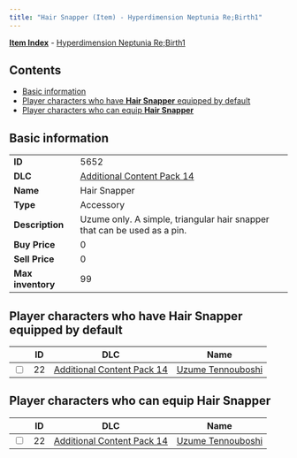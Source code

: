 ```yaml
---
title: "Hair Snapper (Item) - Hyperdimension Neptunia Re;Birth1"
---
```


[**Item Index**](/neptunia/rb1/item/index.html) - [Hyperdimension Neptunia Re;Birth1](/neptunia/rb1)

## Contents

- [Basic information](#basic-information)
- [Player characters who have **Hair Snapper** equipped by default](#player-characters-who-have-hair-snapper-equipped-by-default)
- [Player characters who can equip **Hair Snapper**](#player-characters-who-can-equip-hair-snapper)

## Basic information

|   |   |
| -- | -- |
| **ID** | 5652 |
| **DLC** | [Additional Content Pack 14](/neptunia/rb1/dlc/23-pack14.html) |
| **Name** | Hair Snapper |
| **Type** | Accessory |
| **Description** | Uzume only. A simple, triangular hair snapper that can be used as a pin. |
| **Buy Price** | 0 |
| **Sell Price** | 0 |
| **Max inventory** | 99 |

## Player characters who have **Hair Snapper** equipped by default

|    | ID | DLC | Name |
| -- | -- | --- | ---- |
| <input type="checkbox" id="rb1-player-23-22" class="trackbox" /> | 22 | [Additional Content Pack 14](/neptunia/rb1/dlc/23-pack14.html) | [Uzume Tennouboshi](/neptunia/rb1/player/23-22-uzume-tennouboshi.html) |

## Player characters who can equip **Hair Snapper**

|    | ID | DLC | Name |
| -- | -- | --- | ---- |
| <input type="checkbox" id="rb1-player-23-22" class="trackbox" /> | 22 | [Additional Content Pack 14](/neptunia/rb1/dlc/23-pack14.html) | [Uzume Tennouboshi](/neptunia/rb1/player/23-22-uzume-tennouboshi.html) |